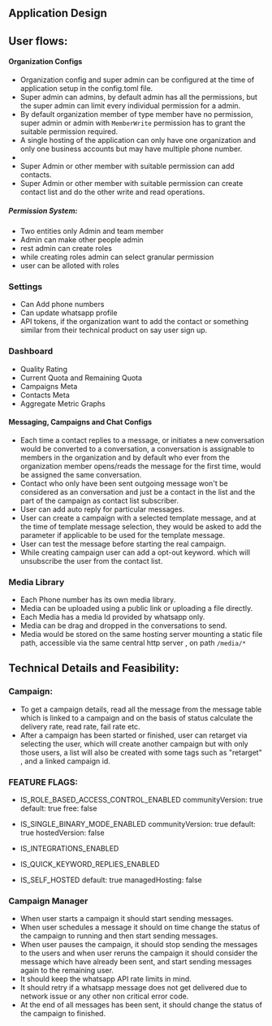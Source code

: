 ## Application Design

## User flows:

#### Organization Configs

- Organization config and super admin can be configured at the time of application setup in the config.toml file.
- Super admin can admins, by default admin has all the permissions, but the super admin can limit every individual permission for a admin.
- By default organization member of type member have no permission, super admin or admin with `MemberWrite` permission has to grant the suitable permission required.
- A single hosting of the application can only have one organization and only one business accounts but may have multiple phone number.
-
- Super Admin or other member with suitable permission can add contacts.
- Super Admin or other member with suitable permission can create contact list and do the other write and read operations.

##### Permission System:

- Two entities only Admin and team member
- Admin can make other people admin
- rest admin can create roles
- while creating roles admin can select granular permission
- user can be alloted with roles

### Settings

- Can Add phone numbers
- Can update whatsapp profile
- API tokens, if the organization want to add the contact or something similar from their technical product on say user sign up.

### Dashboard

- Quality Rating
- Current Quota and Remaining Quota
- Campaigns Meta
- Contacts Meta
- Aggregate Metric Graphs

#### Messaging, Campaigns and Chat Configs

- Each time a contact replies to a message, or initiates a new conversation would be converted to a conversation, a conversation is assignable to members in the organization and by default who ever from the organization member opens/reads the message for the first time, would be assigned the same conversation.
- Contact who only have been sent outgoing message won't be considered as an conversation and just be a contact in the list and the part of the campaign as contact list subscriber.
- User can add auto reply for particular messages.
- User can create a campaign with a selected template message, and at the time of template message selection, they would be asked to add the parameter if applicable to be used for the template message.
- User can test the message before starting the real campaign.
- While creating campaign user can add a opt-out keyword. which will unsubscribe the user from the contact list.

### Media Library

- Each Phone number has its own media library.
- Media can be uploaded using a public link or uploading a file directly.
- Each Media has a media Id provided by whatsapp only.
- Media can be drag and dropped in the conversations to send.
- Media would be stored on the same hosting server mounting a static file path, accessible via the same central http server , on path `/media/*`

## Technical Details and Feasibility:

### Campaign:

- To get a campaign details, read all the message from the message table which is linked to a campaign and on the basis of status calculate the delivery rate, read rate, fail rate etc.
- After a campaign has been started or finished, user can retarget via selecting the user, which will create another campaign but with only those users, a list will also be created with some tags such as "retarget" , and a linked campaign id.

### FEATURE FLAGS:

- IS_ROLE_BASED_ACCESS_CONTROL_ENABLED
  communityVersion: true
  default: true
  free: false
- IS_SINGLE_BINARY_MODE_ENABLED
  communityVersion: true
  default: true
  hostedVersion: false

- IS_INTEGRATIONS_ENABLED

- IS_QUICK_KEYWORD_REPLIES_ENABLED

- IS_SELF_HOSTED
  default: true
  managedHosting: false

### Campaign Manager

- When user starts a campaign it should start sending messages.
- When user schedules a message it should on time change the status of the campaign to running and then start sending messages.
- When user pauses the campaign, it should stop sending the messages to the users and when user reruns the campaign it should consider the message which have already been sent, and start sending messages again to the remaining user.
- It should keep the whatsapp API rate limits in mind.
- It should retry if a whatsapp message does not get delivered due to network issue or any other non critical error code.
- At the end of all messages has been sent, it should change the status of the campaign to finished.
